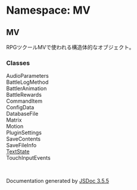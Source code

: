 # Namespace: MV

## MV



RPGツクールMVで使われる構造体的なオブジェクト。
<dl>
</dl>

### Classes

<dl>
                    <dt><a>AudioParameters</a></dt>
                    <dd></dd>
                    <dt><a>BattleLogMethod</a></dt>
                    <dd></dd>
                    <dt><a>BattlerAnimation</a></dt>
                    <dd></dd>
                    <dt><a>BattleRewards</a></dt>
                    <dd></dd>
                    <dt><a>CommandItem</a></dt>
                    <dd></dd>
                    <dt><a>ConfigData</a></dt>
                    <dd></dd>
                    <dt><a>DatabaseFile</a></dt>
                    <dd></dd>
                    <dt><a>Matrix</a></dt>
                    <dd></dd>
                    <dt><a>Motion</a></dt>
                    <dd></dd>
                    <dt><a>PluginSettings</a></dt>
                    <dd></dd>
                    <dt><a>SaveContents</a></dt>
                    <dd></dd>
                    <dt><a>SaveFileInfo</a></dt>
                    <dd></dd>
                    <dt><a href="MV.TextState.html">TextState</a></dt>
                    <dd></dd>
                    <dt><a>TouchInputEvents</a></dt>
                    <dd></dd>
                </dl>


 <br>

  Documentation generated by [JSDoc 3.5.5](https://github.com/jsdoc3/jsdoc)
